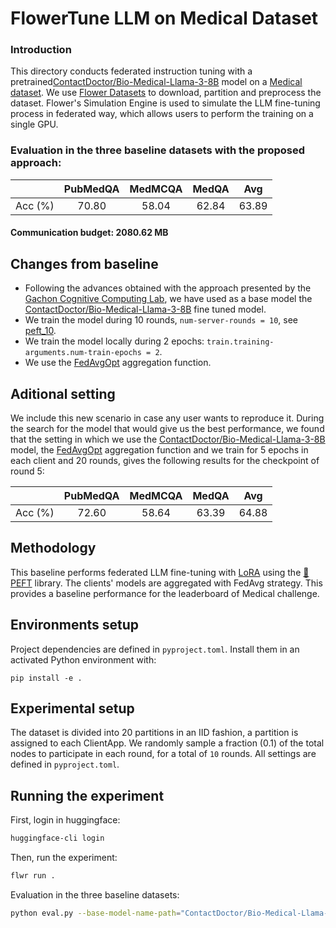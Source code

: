 # FlowerTune LLM on Medical Dataset

### Introduction

This directory conducts federated instruction tuning with a pretrained[ContactDoctor/Bio-Medical-Llama-3-8B](https://huggingface.co/ContactDoctor/Bio-Medical-Llama-3-8B) model on a [Medical dataset](https://huggingface.co/datasets/medalpaca/medical_meadow_medical_flashcards).
We use [Flower Datasets](https://flower.dev/docs/datasets/) to download, partition and preprocess the dataset.
Flower's Simulation Engine is used to simulate the LLM fine-tuning process in federated way,
which allows users to perform the training on a single GPU.

### Evaluation in the three baseline datasets with the proposed approach:

|        | PubMedQA | MedMCQA | MedQA |  Avg  |
| :-----: | :------: | :-----: | :---: | :---: |
| Acc (%) |   70.80  |  58.04  | 62.84 | 63.89 |

#### Communication budget: 2080.62 MB

## Changes from baseline

* Following the advances obtained with the approach presented by the [Gachon Cognitive Computing Lab](https://github.com/gachon-CCLab/GCCL-Medical-LLM-FlowerTune), we have used as a base model the [ContactDoctor/Bio-Medical-Llama-3-8B](https://huggingface.co/ContactDoctor/Bio-Medical-Llama-3-8B) fine tuned model.
* We train the model during 10 rounds, `num-server-rounds = 10`, see [peft_10](https://github.com/judithspd/ai4os-fedllm-medical/tree/main/flowertune-eval-medical/peft_10).
* We train the model locally during 2 epochs: `train.training-arguments.num-train-epochs = 2`.
* We use the [FedAvgOpt](https://arxiv.org/abs/2501.15949) aggregation function.


## Aditional setting

We include this new scenario in case any user wants to reproduce it.
During the search for the model that would give us the best performance, we found that the setting in which we use the [ContactDoctor/Bio-Medical-Llama-3-8B](https://huggingface.co/ContactDoctor/Bio-Medical-Llama-3-8B) model, the [FedAvgOpt](https://arxiv.org/abs/2501.15949) aggregation function and we train for 5 epochs in each client and 20 rounds, gives the following results for the checkpoint of round 5:

|        | PubMedQA | MedMCQA | MedQA |  Avg  |
| :-----: | :------: | :-----: | :---: | :---: |
| Acc (%) |   72.60  |  58.64  | 63.39 | 64.88 |


## Methodology

This baseline performs federated LLM fine-tuning with [LoRA](https://arxiv.org/pdf/2106.09685) using the [🤗PEFT](https://huggingface.co/docs/peft/en/index) library.
The clients' models are aggregated with FedAvg strategy.
This provides a baseline performance for the leaderboard of Medical challenge.


## Environments setup

Project dependencies are defined in `pyproject.toml`. Install them in an activated Python environment with:

```shell
pip install -e .
```

## Experimental setup

The dataset is divided into 20 partitions in an IID fashion, a partition is assigned to each ClientApp.
We randomly sample a fraction (0.1) of the total nodes to participate in each round, for a total of `10` rounds.
All settings are defined in `pyproject.toml`.


## Running the experiment

First, login in huggingface:
```bash
huggingface-cli login
```

Then, run the experiment:

```bash
flwr run .
```

Evaluation in the three baseline datasets:

```bash
python eval.py --base-model-name-path="ContactDoctor/Bio-Medical-Llama-3-8B" --peft-path="peft_10" --batch-size=16 --quantization=4 --datasets=pubmedqa,medmcqa,medqa
```



